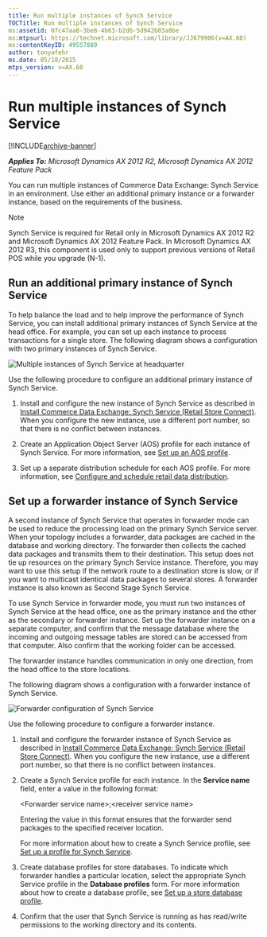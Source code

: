 ```yaml
---
title: Run multiple instances of Synch Service
TOCTitle: Run multiple instances of Synch Service
ms:assetid: 07c47aa8-3be8-4b63-b2d6-5d942b03a8be
ms:mtpsurl: https://technet.microsoft.com/library/JJ679906(v=AX.60)
ms:contentKeyID: 49557889
author: tonyafehr
ms.date: 05/18/2015
mtps_version: v=AX.60
---
```


# Run multiple instances of Synch Service 


[!INCLUDE[archive-banner](includes/archive-banner.md)]


_**Applies To:** Microsoft Dynamics AX 2012 R2, Microsoft Dynamics AX 2012 Feature Pack_

You can run multiple instances of Commerce Data Exchange: Synch Service in an environment. Use either an additional primary instance or a forwarder instance, based on the requirements of the business.


> [!NOTE]
> <P>Synch Service is required for Retail only in Microsoft Dynamics AX 2012 R2 and Microsoft Dynamics AX 2012 Feature Pack. In Microsoft Dynamics AX 2012 R3, this component is used only to support previous versions of Retail POS while you upgrade (N-1).</P>



## Run an additional primary instance of Synch Service

To help balance the load and to help improve the performance of Synch Service, you can install additional primary instances of Synch Service at the head office. For example, you can set up each instance to process transactions for a single store. The following diagram shows a configuration with two primary instances of Synch Service.

![Multiple instances of Synch Service at headquarter](images/JJ679906.RetailMultipleSynchService(en-us,AX.60).gif "Multiple instances of Synch Service at headquarter")

Use the following procedure to configure an additional primary instance of Synch Service.

1.  Install and configure the new instance of Synch Service as described in [Install Commerce Data Exchange: Synch Service (Retail Store Connect)](install-commerce-data-exchange-synch-service-retail-store-connect.md). When you configure the new instance, use a different port number, so that there is no conflict between instances.

2.  Create an Application Object Server (AOS) profile for each instance of Synch Service. For more information, see [Set up an AOS profile](set-up-an-aos-profile.md).

3.  Set up a separate distribution schedule for each AOS profile. For more information, see [Configure and schedule retail data distribution](configure-and-schedule-retail-data-distribution.md).

## Set up a forwarder instance of Synch Service

A second instance of Synch Service that operates in forwarder mode can be used to reduce the processing load on the primary Synch Service server. When your topology includes a forwarder, data packages are cached in the database and working directory. The forwarder then collects the cached data packages and transmits them to their destination. This setup does not tie up resources on the primary Synch Service instance. Therefore, you may want to use this setup if the network route to a destination store is slow, or if you want to multicast identical data packages to several stores. A forwarder instance is also known as Second Stage Synch Service.

To use Synch Service in forwarder mode, you must run two instances of Synch Service at the head office, one as the primary instance and the other as the secondary or forwarder instance. Set up the forwarder instance on a separate computer, and confirm that the message database where the incoming and outgoing message tables are stored can be accessed from that computer. Also confirm that the working folder can be accessed.

The forwarder instance handles communication in only one direction, from the head office to the store locations.

The following diagram shows a configuration with a forwarder instance of Synch Service.

![Forwarder configuration of Synch Service](images/JJ679906.RetailForwarderConfiguration(en-us,AX.60).gif "Forwarder configuration of Synch Service")

Use the following procedure to configure a forwarder instance.

1.  Install and configure the forwarder instance of Synch Service as described in [Install Commerce Data Exchange: Synch Service (Retail Store Connect)](install-commerce-data-exchange-synch-service-retail-store-connect.md). When you configure the new instance, use a different port number, so that there is no conflict between instances.

2.  Create a Synch Service profile for each instance. In the **Service name** field, enter a value in the following format:
    
    \<Forwarder service name\>;\<receiver service name\>
    
    Entering the value in this format ensures that the forwarder send packages to the specified receiver location.
    
    For more information about how to create a Synch Service profile, see [Set up a profile for Synch Service](set-up-a-profile-for-synch-service.md).

3.  Create database profiles for store databases. To indicate which forwarder handles a particular location, select the appropriate Synch Service profile in the **Database profiles** form. For more information about how to create a database profile, see [Set up a store database profile](set-up-a-store-database-profile.md).

4.  Confirm that the user that Synch Service is running as has read/write permissions to the working directory and its contents.

  


